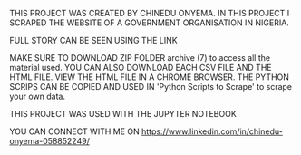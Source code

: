 THIS PROJECT WAS CREATED BY CHINEDU ONYEMA. IN THIS PROJECT I SCRAPED THE WEBSITE OF A GOVERNMENT ORGANISATION IN NIGERIA.

FULL STORY CAN BE SEEN USING THE LINK 


MAKE SURE TO DOWNLOAD ZIP FOLDER archive (7) to access all the material used.
YOU CAN ALSO DOWNLOAD EACH CSV FILE AND THE HTML FILE. VIEW THE HTML FILE IN A CHROME BROWSER.
THE PYTHON SCRIPS CAN BE COPIED AND USED IN 'Python Scripts to Scrape' to scrape your own data.

THIS PROJECT WAS USED WITH THE JUPYTER NOTEBOOK

YOU CAN CONNECT WITH ME ON https://www.linkedin.com/in/chinedu-onyema-058852249/



